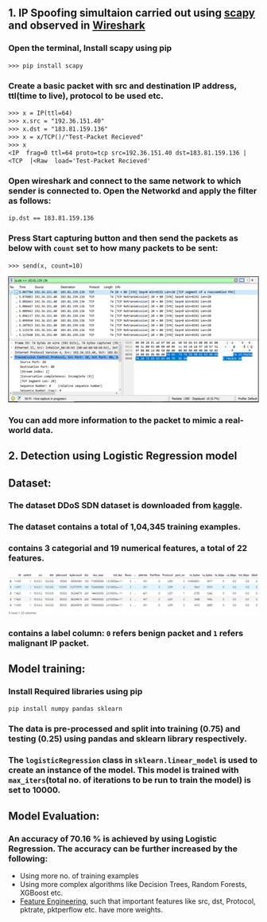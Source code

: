 ## 1. IP Spoofing simultaion carried out using [scapy](https://scapy.net/) and observed in [Wireshark](https://www.wireshark.org/)

### Open the terminal, Install scapy using pip
```
>>> pip install scapy
```


### Create a basic packet with src and destination IP address, ttl(time to live), protocol to be used etc.

```
>>> x = IP(ttl=64)
>>> x.src = "192.36.151.40"
>>> x.dst = "183.81.159.136"
>>> x = x/TCP()/"Test-Packet Recieved"
>>> x
<IP  frag=0 ttl=64 proto=tcp src=192.36.151.40 dst=183.81.159.136 |<TCP  |<Raw  load='Test-Packet Recieved'
```

### Open wireshark and connect to the same network to which sender is connected to. Open the Networkd and apply the filter as follows:
```
ip.dst == 183.81.159.136
```

### Press <b>Start capturing</b> button and then send the packets as below with ```count``` set to how many packets to be sent:
```
>>> send(x, count=10)
```
![Captured packets](./src/wireshark_capture.png)

### You can add more information to the packet to mimic a real-world data.

## 2. Detection using Logistic Regression model
## Dataset:
### The dataset <b>DDoS SDN dataset</b> is downloaded from [kaggle](https://www.kaggle.com/datasets/aikenkazin/ddos-sdn-dataset).
### The dataset contains a total of 1,04,345 training examples.
### contains 3 categorial and 19 numerical features, a total of 22 features.
![Dataset preview](./src/dataset_preview.jpg)

### contains a label column: ```0``` refers benign packet and ```1``` refers malignant IP packet.

## Model training:
### Install Required libraries using pip
```
pip install numpy pandas sklearn
```
### The data is pre-processed and split into training (0.75) and testing (0.25) using pandas and sklearn library respectively.

### The ```logisticRegression``` class in ```sklearn.linear_model``` is used to create an instance of the model. This model is trained with ```max_iters```(total no. of iterations to be run to train the model) is set to 10000.
## Model Evaluation:
### An accuracy of 70.16 % is achieved by using Logistic Regression. The accuracy can be further increased by the following:
- Using more no. of training examples
- Using more complex algorithms like Decision Trees, Random Forests, XGBoost etc.
- [Feature Engineering](https://towardsdatascience.com/what-is-feature-engineering-importance-tools-and-techniques-for-machine-learning-2080b0269f10), such that important features like src, dst, Protocol, pktrate, pktperflow etc. have more weights.